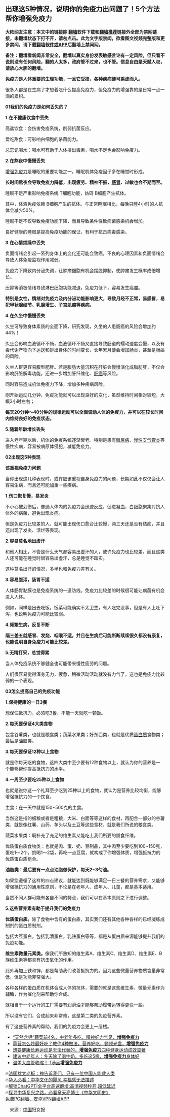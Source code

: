  <!-- 面包屑导航 --> <h2>出现这5种情况，说明你的免疫力出问题了！5个方法帮你增强免疫力</h2> <p class="notice"><b>大陆网友注意：本文中的链接除 <a href="https://github.com/bannedbook/fanqiang" >翻墙</a>软件下载和<a href="https://github.com/killgcd/justmysocks/blob/master/README.md">翻墙推荐</a>链接外全部为禁网链接，未翻墙状态下打不开，请勿点击。此为文字版禁闻，欲看图文视频完整版和更多禁闻，请下载<a href="https://github.com/bannedbook/fanqiang">翻墙软件或APP</a>后翻墙上禁闻网。</p><p>备注：翻墙看新闻非常安全，翻墙以真实身份发表敏感言论有一定风险，但只看不说则没有任何风险，翻的人太多，政府管不过来，也不管。信息自由是天赋人权，请放心大胆的翻墙。</b></p>  <div class="entry"> <p><strong><a href="https://www.bannedbook.org/bnews/tag/%E5%85%8D%E7%96%AB%E5%8A%9B/" class="st_tag internal_tag" rel="tag" title="标签 免疫力 下的日志">免疫力</a>是人体重要的生理功能，一旦它受损，各种疾病便可乘虚而入。</strong></p> <p>很多人都是在生病了才想着吃什么提高免疫力，但免疫力的增强靠的是日常一点一滴的累积。</p> <p><strong>01我们的免疫力是如何丢失的？</strong></p> <p><strong>1.在不健康饮食中丢失</strong></p> <p>高盐饮食：会伤害免疫系统，削弱抗菌反应。</p> <p>爱吃甜食：可影响白细胞的杀菌能力。</p> <p>总忘记喝水：喝水可有助于人体排出毒素，喝水不足也会影响免疫力。</p> <p><strong>2.在熬夜中慢慢丢失</strong></p> <p><a href="https://www.bannedbook.org/bnews/tag/%E5%A2%9E%E5%BC%BA%E5%85%8D%E7%96%AB%E5%8A%9B/" class="st_tag internal_tag" rel="tag" title="标签 增强免疫力 下的日志">增强免疫力</a>是睡眠的重要功能之一，睡眠机体免疫因子多在睡觉时形成。</p> <p><strong>长时间熬夜会导致免疫力降低，出现疲劳、精神不振，<a href="https://www.bannedbook.org/bnews/tag/%E6%84%9F%E5%86%92/" class="st_tag internal_tag" rel="tag" title="标签 感冒 下的日志">感冒</a>、过敏也会不期而至。</strong></p> <p>睡眠不足严重影响免疫系统 T细胞功能，妨碍 B细胞产生抗体。</p> <p>其中，体液免疫依赖 B细胞产生的抗体。与正常睡眠相比，每晚只睡4小时的人抗体会减少50%。</p> <p>睡眠不足不仅导致免疫功能下降，而且导致条件性致病菌感染机会增加。</p> <p>良好健康的睡眠是提高免疫功能的保证，有利于抗击病毒感染。</p> <p><strong>3.在心情烦躁中丢失</strong></p> <p>负面情绪会引起一系列身体上的变化还可能会致癌，不良的心理因素和负面情绪会导致人体免疫监视作用减弱。</p> <p>免疫力下降致内分泌失调，让肿瘤细胞有机会摆脱抑制，使肿瘤发生概率成倍增长。</p> <p>压抑等消极情绪导致淋巴细胞功能减退，免疫力低下，容易发生癌瘤。</p>  <p><strong>特别是女性，情绪对免疫力及内分泌功能影响更大，导致月经不正常，易感冒，易犯甲状腺结节、<a href="https://www.bannedbook.org/bnews/tag/%e4%b9%b3%e8%85%ba%e5%a2%9e%e7%94%9f/" class="st_tag internal_tag" rel="tag" title="标签 乳腺增生 下的日志">乳腺增生</a>、<a href="https://www.bannedbook.org/bnews/tag/%E5%AD%90%E5%AE%AB%E8%82%8C%E7%98%A4/" class="st_tag internal_tag" rel="tag" title="标签 子宫肌瘤 下的日志">子宫肌瘤</a>等疾病。</strong></p> <p><strong>4.在久坐中慢慢丢失</strong></p> <p>久坐可导致身体素质的全面下降，研究发现，久坐的人患肠癌的风险会增加约44%！</p> <p>久坐会影响血液循环不畅，血液循环不畅又直接导致肠道的蠕动速度变慢，以及有毒代谢产物向下运送和排出身体的时间变长，长年累月便会增加肠炎，甚至是肠癌的风险。</p> <p>久坐人群更容易腹型肥胖。若是脂肪大量沉积在肝脏会慢慢演化成脂肪肝，不仅会影响肝脏解毒功能，还进一步增加肝纤维化、<a href="https://www.bannedbook.org/bnews/tag/%E8%82%9D%E7%99%8C/" class="st_tag internal_tag" rel="tag" title="标签 肝癌 下的日志">肝癌</a>等风险。</p> <p>同时容易造成机体免疫力下降，增加多种疾病风险。</p> <p>刚开始运动几分钟，免疫功能就可以出现良好的变化，虽然维持时间相对较短，大概3小时左右；</p> <p><strong>每天20分钟～40分钟的规律运动可以全面调动人体的免疫力，并可以在较长时间内维持良好的免疫状态。</strong></p> <p><strong>5.随着年龄增长丢失</strong></p> <p>进入老年期以后，机体的免疫系统逐渐衰老。特别是患有<a href="https://www.bannedbook.org/bnews/tag/%e7%b3%96%e5%b0%bf%e7%97%85/" class="st_tag internal_tag" rel="tag" title="标签 糖尿病 下的日志">糖尿病</a>、<a href="https://www.bannedbook.org/bnews/tag/%e6%85%a2%e6%80%a7%e6%94%af%e6%b0%94%e7%ae%a1%e7%82%8e/" class="st_tag internal_tag" rel="tag" title="标签 慢性支气管炎 下的日志">慢性支气管炎</a>等慢性疾病，容易被病原体侵犯，减低免疫力。</p> <p><strong>02出现这5种表现</strong></p> <p><strong>该重视免疫力问题</strong></p> <p>当你出现这几种表现时，或许应该重视自身免疫力的问题，长期如此不仅仅会让人容易生病，而且还可能加重一些疾病。</p> <p><strong>1.伤口恢复慢，易发炎</strong></p> <p>不小心被划伤后，普通人体内的免疫力会迅速反应，促进凝血，白细胞聚集对抗人体外的病菌，避免出现炎症。</p> <p>但是免疫力比较差的人，就可能出现伤口愈合比较慢，两三天还是没有结痂，并且还出现了发炎、溃烂等表现。</p> <p><strong>2.容易莫名地出虚汗</strong></p> <p>和他人相比，不管是什么天气都容易出虚汗的人，或许免疫力也比较差。而且这类人还可能在睡觉时很容易出虚汗，总是睡觉不踏实。</p>  <p>这种莫名出汗的情况，多半也和免疫力差有关。</p> <p><strong>3.容易腹泻，肠胃不适</strong></p> <p>人体肠胃黏膜也是免疫系统的一道防线。免疫力比较差的时候很可能让病菌有机会进入人体。</p> <p>例如，同样是出去吃饭，饭菜可能确实不太卫生，有人吃完没事，但是有人上吐下泻，也说明免疫力可能比较弱。</p> <p><strong>4.频繁生病，反复不断</strong></p> <p><strong>隔三差五就感冒、发烧、咽喉不适，并且在生病后可能断断续续很久都没有康复，也能说明自身免疫力可能比较差。</strong></p> <p><strong>5.无精打采，总觉得累</strong></p> <p>当人体免疫系统不够健全也可能带来慢性疲劳的问题。</p> <p>人们很容易觉得浑身无力，疲惫，稍微活动活动就没有力气了。这也是免疫力比较弱的一个表现。</p> <p><strong>03怎么提高自己的免疫功能</strong></p> <p><strong>1.保持健康的一日3餐</strong></p> <p>想保住抵抗力，必须吃3餐，不能一天就吃一顿饭。</p> <p><strong>2.每天要保证4大类食物</strong></p> <p>包含谷薯类，也就是粮食类；蔬菜水果类；好东西类，也就是优质<a href="https://www.bannedbook.org/bnews/tag/%E8%9B%8B%E7%99%BD%E8%B4%A8/" class="st_tag internal_tag" rel="tag" title="标签 蛋白质 下的日志">蛋白质</a>食物类；最后是油脂类。</p> <p><strong>3.每天要保证12种以上食物</strong></p> <p>就是你每天吃的食物，这四大类中至少要有12种食物以上，就认为你的营养是一个能够帮你提高抵抗力的水平。</p> <p><strong>4.一周至少要吃25种以上食物</strong></p> <p>也就是说你这一个礼拜至少吃到25种以上的食物，就认为是营养比较均衡，能够增强抵抗力的一个饮食。</p>  <p>主食：在一天中就是150~500克的主食。</p> <p>当然这是指的细粮或者是粗粮，大米、白面等等这样的食材，再配合一部分的谷薯类，就是像红薯、山药、芋头以及土豆等这些食材，就是我们所说的粮食类。</p> <p>蔬菜水果类：既补充了充足的维生素又能吃上我们所要的膳食纤维。</p> <p>优质蛋白质食物类：也就是肉、蛋、奶、豆制品，其中肉至少要吃到100~150克，蛋吃1～2个，奶喝1～2袋，再吃一点豆腐，就构成了你增强体质，增强抵抗力的优质蛋白质组合。</p> <p><strong>油脂类：最后要有一点点油脂做保护，每天2~3勺油。</strong></p> <p>如果您遵循了这样的四点建议，就能达到既能够满足一日三餐的营养需求，又能够增强抵抗力的通用性原则，不论是在老年人、成年人、儿童，都是基本适用。</p> <p>当然不同人群可能有各自不同的特点，我们可以在基本原则之下进行调整。</p> <p><strong>5.这些营养素有助于提升我们的免疫力</strong></p> <p><strong>优质蛋白质。</strong>除了食物中含有的蛋白质，其实我们还有其他各种各样的已经凝练成制剂的蛋白质制剂。</p> <p>包括大豆蛋白，包括乳清蛋白，乳铁蛋白等等，都是从蛋白质来源能够提升我们的免疫功能。</p> <p><strong>维生素微量元素类。</strong>像我们所熟知的维生素A、维生素C、维生素D、维生素E、B族维生素等都具有抗击氧化的作用。</p> <p>此外再加上铁和锌，都是帮助我们改善抵抗力的。因为这些微量营养物质含量非常低，但是功能非常强大。</p> <p>各种各样的蛋白质在机体合成人体的抗体，需要的就是这些维生素、微量元素作为辅酶，作为催化剂来帮助你合成。</p> <p>就相当于一个运行的工厂需要有润滑油才能够帮助履带运转得更快一些。</p> <p>所以没有它们，合成起来非常难，这是第二类的免疫营养素。</p> <p>有了这些营养素的帮助，我们的免疫力会更上一层楼。</p> <!--<div id="taboola-mid-1"></div>--><ul class='op-related-articles' title='相关阅读'> <li><a href='https://www.bannedbook.org/bnews/lifebaike/20230323/1863275.html' target='_blank'>“天然含钾”蔬菜前4名，中老年多吃，精神好力气足，<b>增强免疫力</b></a></li> <li><a href='https://www.bannedbook.org/bnews/lifebaike/20230201/1843011.html' target='_blank'>蒜苔怎么炒最好吃？教你4种做法，营养好吃，顿顿光盘，<b>增强免疫力</b></a></li> <li><a href='https://www.bannedbook.org/bnews/health/20230107/1833196.html' target='_blank'>想要健康长寿运动是无法代替的，<b>增强免疫力</b>四种健身运动成效显著</a></li> <li><a href='https://www.bannedbook.org/bnews/lifebaike/20221230/1829904.html' target='_blank'>建议中老年人：冬天除了喝牛奶，多吃这5样，<b>增强免疫力</b>身体好</a></li> <li><a href='https://www.bannedbook.org/bnews/baitai/20221030/1804313.html' target='_blank'>温差大血管收缩！ 1汤品<b>增强免疫力</b></a></li> </ul> <p class="texttj"> 🔥<a href="https://www.bannedbook.org/bnews/ssgc/20230219/1850782.html" target="_blank">法国犹太老板：神告诉我们，只有一位中国人能救人类</a><br/> 🔥<a href="https://www.bannedbook.org/bnews/comments/20220220/1694796.html" target="_blank">华人必看：中华文化的飓风 幸福感无法描述</a><br/> 🔥<a href="https://github.com/bannedbook/fanqiang/wiki/V2ray%E6%9C%BA%E5%9C%BA" target="_blank">解锁ChatGPT|全平台高速翻墙:高清视频秒开,超低延迟</a><br/> 🔥<a href="https://www.bannedbook.org/bnews/comments/20220808/1768773.html" target="_blank">探寻中华复兴之路，必看章天亮博士《中华文明史》</a><br/> <a href="https://github.com/bannedbook/fanqiang/wiki/%E7%A6%81%E9%97%BB%E7%BD%91%E5%AE%89%E5%8D%93%E7%BF%BB%E5%A2%99%E6%96%B0%E9%97%BBAPP" target="_blank">免费PC翻墙、安卓VPN翻墙APP</a><br/> </p><p class="src-info">　来源：<span class='wp_keywordlink_affiliate'><a href="https://www.bannedbook.org/" title="中国" target="_blank">中国</a></span>妇女报 </p> <a name='sharetosocial'></a> <div style="margin-bottom:5px;padding-bottom:5px;clear:both"> <div id="archive-pix-1" class="banner-ads"> <!-- AuctionX Display platform tag START --> <div id="27602x728x90x621x_ADSLOT1" clicktrack="%%CLICK_URL_ESC%%"></div>  <!-- AuctionX Display platform tag END --> </div> <div id="archive-pix-2" class="banner-ads"> <!-- AuctionX Display platform tag START --> <div id="27556x300x250x621x_ADSLOT1" clicktrack="%%CLICK_URL_ESC%%" style="margin:0 auto;text-align:center"></div>  <!-- AuctionX Display platform tag END --> </div> </div>  <div id="archive-pix-1" class="banner-ads"> <!-- AuctionX Display platform tag START --> <div id="27603x728x90x621x_ADSLOT1" clicktrack="%%CLICK_URL_ESC%%"></div>  <!-- AuctionX Display platform tag END --> </div> </div><!--END ENTRY--> 